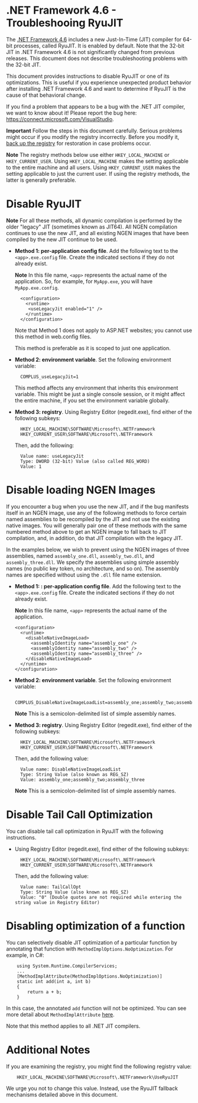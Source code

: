 .NET Framework 4.6 - Troubleshooing RyuJIT
==========================================

The [.NET Framework 4.6](http://blogs.msdn.com/b/dotnet/archive/2015/07/20/announcing-net-framework-4-6.aspx#net-framework-46) includes a new Just-In-Time (JIT) compiler for 64-bit processes, called RyuJIT. It is enabled by default. Note that the 32-bit JIT in .NET Framework 4.6 is not significantly changed from previous releases. This document does not describe troubleshooting problems with the 32-bit JIT.

This document provides instructions to disable RyuJIT or one of its optimizations. This is useful if you experience unexpected product behavior after installing .NET Framework 4.6 and want to determine if RyuJIT is the cause of that behavioral change.

If you find a problem that appears to be a bug with the .NET JIT compiler, we want to know about it! Please report the bug here: https://connect.microsoft.com/VisualStudio.

**Important** Follow the steps in this document carefully. Serious problems might
occur if you modify the registry incorrectly. Before you modify it,
[back up the registry](http://support.microsoft.com/kb/322756) for restoration
in case problems occur.

**Note** The registry methods below use either `HKEY_LOCAL_MACHINE` or `HKEY_CURRENT_USER`. Using `HKEY_LOCAL_MACHINE` makes the setting applicable to the entire machine and all users. Using `HKEY_CURRENT_USER` makes the setting applicable to just the current user. If using the registry methods, the latter is generally preferable.

Disable RyuJIT
==============

**Note** For all these methods, all dynamic compilation is performed by the older
"legacy" JIT (sometimes known as JIT64). All NGEN compilation continues to use the new JIT, and all
existing NGEN images that have been compiled by the new JIT continue to be used.

* **Method 1: per-application config file**. Add the following text to the `<app>.exe.config` file. Create
  the indicated sections if they do not already exist.

  **Note** In this file name, `<app>` represents the actual name of the
  application. So, for example, for `MyApp.exe`, you will have `MyApp.exe.config`.

        <configuration>
          <runtime>
           <useLegacyJit enabled="1" />
          </runtime>
        </configuration>

  Note that Method 1 does not apply to ASP.NET websites; you cannot use this method in web.config files.
  
  This method is preferable as it is scoped to just one application.

* **Method 2: environment variable**. Set the following environment variable:

        COMPLUS_useLegacyJit=1

  This method affects any environment that inherits this environment variable. This might be just a single
  console session, or it might affect the entire machine, if you set the environment variable globally.
  
* **Method 3: registry**. Using Registry Editor (regedit.exe), find either of the following subkeys:

        HKEY_LOCAL_MACHINE\SOFTWARE\Microsoft\.NETFramework
        HKEY_CURRENT_USER\SOFTWARE\Microsoft\.NETFramework

  Then, add the following:

        Value name: useLegacyJit
        Type: DWORD (32-bit) Value (also called REG_WORD)
        Value: 1

Disable loading NGEN Images
===========================

If you encounter a bug when you use the new JIT, and if the bug manifests itself
in an NGEN image, use any of the following methods to force certain named
assemblies to be recompiled by the JIT and not use the existing native images. You
will generally pair one of these methods with the same numbered method above to get an NGEN image
to fall back to JIT compilation, and, in addition, do that JIT compilation with the legacy
JIT.

In the examples below, we wish to prevent using the NGEN images of three assemblies, named
`assembly_one.dll`, `assembly_two.dll`, and `assembly_three.dll`. We specify the assemblies
using simple assembly names (no public key token, no architecture, and so on). The assembly names
are specified without using the `.dll` file name extension.

* **Method 1: : per-application config file**. Add the following text to the `<app>.exe.config` file. Create
  the indicated sections if they do not already exist.

  **Note** In this file name, `<app>` represents the actual name of the application.

      <configuration>
        <runtime>
          <disableNativeImageLoad>
            <assemblyIdentity name="assembly_one" />
            <assemblyIdentity name="assembly_two" />
            <assemblyIdentity name="assembly_three" />
          </disableNativeImageLoad>
        </runtime>
      </configuration>

* **Method 2: environment variable**. Set the following environment variable:

        COMPLUS_DisableNativeImageLoadList=assembly_one;assembly_two;assembly_three

  **Note** This is a semicolon-delimited list of simple assembly names.

* **Method 3: registry**. Using Registry Editor (regedit.exe), find either of the following subkeys:

        HKEY_LOCAL_MACHINE\SOFTWARE\Microsoft\.NETFramework
        HKEY_CURRENT_USER\SOFTWARE\Microsoft\.NETFramework

  Then, add the following value:

        Value name: DisableNativeImageLoadList
        Type: String Value (also known as REG_SZ)
        Value: assembly_one;assembly_two;assembly_three

  **Note** This is a semicolon-delimited list of simple assembly names.
  
Disable Tail Call Optimization
==============================

You can disable tail call optimization in RyuJIT with the following instructions.

* Using Registry Editor (regedit.exe), find either of the following subkeys:

        HKEY_LOCAL_MACHINE\SOFTWARE\Microsoft\.NETFramework
        HKEY_CURRENT_USER\SOFTWARE\Microsoft\.NETFramework

  Then, add the following value:

        Value name: TailCallOpt
        Type: String Value (also known as REG_SZ)
        Value: "0" (Double quotes are not required while entering the string value in Registry Editor)

Disabling optimization of a function
====================================

You can selectively disable JIT optimization of a particular function by annotating that function with `MethodImplOptions.NoOptimization`. For example, in C#:

        using System.Runtime.CompilerServices;
        ...
        [MethodImplAttribute(MethodImplOptions.NoOptimization)]
        static int add(int a, int b)
        {
            return a + b;
        }

In this case, the annotated `add` function will not be optimized. You can see more detail about `MethodImplAttribute` 
[here](https://msdn.microsoft.com/en-us/library/system.runtime.compilerservices.methodimplattribute(v=vs.110).aspx).

Note that this method applies to all .NET JIT compilers.

Additional Notes
================

If you are examining the registry, you might find the following registry value:

        HKEY_LOCAL_MACHINE\SOFTWARE\Microsoft\.NETFramework\UseRyuJIT

We urge you not to change this value. Instead, use the RyuJIT fallback mechanisms detailed above in this document.
